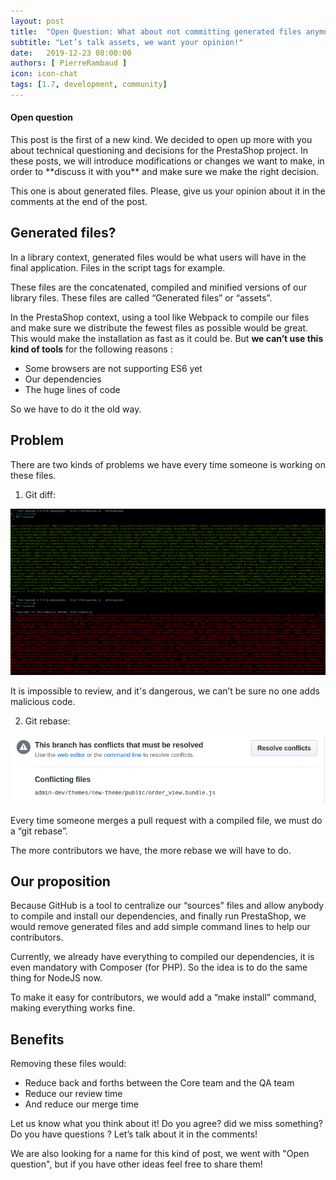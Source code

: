 ```yaml
---
layout: post
title:  "Open Question: What about not committing generated files anymore?"
subtitle: "Let’s talk assets, we want your opinion!"
date:   2019-12-23 08:00:00
authors: [ PierreRambaud ]
icon: icon-chat
tags: [1.7, development, community]
---
```


<div class="alert alert-info" role="alert">
<h4><i class='icon-chat'> </i>Open question</h4>
This post is the first of a new kind.
We decided to open up more with you about technical questioning and decisions for the PrestaShop project.
In these posts, we will introduce modifications or changes we want to make, in order to **discuss it with you** and make sure we make the right decision.

This one is about generated files.
Please, give us your opinion about it in the comments at the end of the post.
</div>

## Generated files?

In a library context, generated files would be what users will have in the final application.
Files in the script tags for example.

These files are the concatenated, compiled and minified versions of our library files.
These files are called “Generated files” or “assets”.

In the PrestaShop context, using a tool like Webpack to compile our files and make sure we distribute the fewest files as possible would be great. This would make the installation as fast as it could be.
But **we can’t use this kind of tools** for the following reasons :
- Some browsers are not supporting ES6 yet
- Our dependencies
- The huge lines of code

So we have to do it the old way.


## Problem

There are two kinds of problems we have every time someone is working on these files.

1. Git diff:

![What we see everytime in the git diff](/assets/images/2019/12/open-question-assets-git-diff.png)

It is impossible to review, and it's dangerous, we can’t be sure no one adds malicious code.


2. Git rebase:

![These nice conflicting files...](/assets/images/2019/12/open-question-assets-git-rebase.png)

Every time someone merges a pull request with a compiled file, we must do a  “git rebase”.

The more contributors we have, the more rebase we will have to do.


## Our proposition

Because GitHub is a tool to centralize our “sources” files and allow anybody to compile and install our dependencies, and finally run PrestaShop, we would remove generated files and add simple command lines to help our contributors.

Currently, we already have everything to compiled our dependencies, it is even mandatory with Composer (for PHP). So the idea is to do the same thing for NodeJS now.

To make it easy for contributors, we would add a “make install” command, making everything works fine.



## Benefits

Removing these files would:
- Reduce back and forths between the Core team and the QA team
- Reduce our review time
- And reduce our merge time



Let us know what you think about it!
Do you agree? did we miss something? Do you have questions ? Let’s talk about it in the comments!


We are also looking for a name for this kind of post, we went with "Open question", but if you have other ideas feel free to share them!
